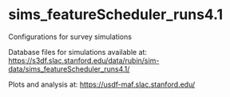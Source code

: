 # sims_featureScheduler_runs4.1
Configurations for survey simulations

Database files for simulations available at:  https://s3df.slac.stanford.edu/data/rubin/sim-data/sims_featureScheduler_runs4.1/

Plots and analysis at: https://usdf-maf.slac.stanford.edu/


